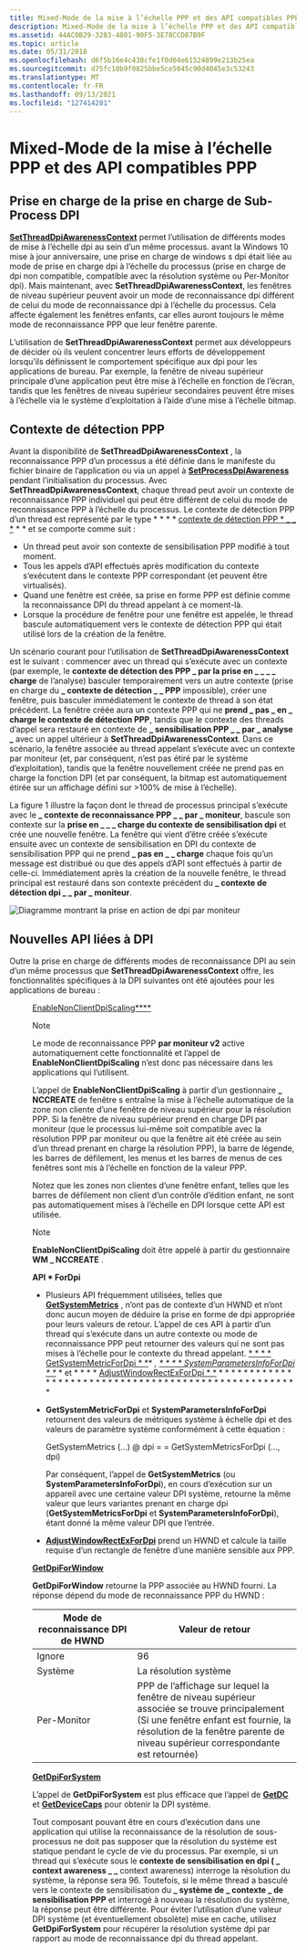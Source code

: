 ```yaml
---
title: Mixed-Mode de la mise à l’échelle PPP et des API compatibles PPP
description: Mixed-Mode de la mise à l’échelle PPP et des API compatibles PPP
ms.assetid: 44AC0B29-3283-4801-90F5-3E78CCD87B9F
ms.topic: article
ms.date: 05/31/2018
ms.openlocfilehash: d6f5b16e4c438cfe1f0d04e61524899e213b25ea
ms.sourcegitcommit: d75fc10b9f0825bbe5ce5045c90d4045e3c53243
ms.translationtype: MT
ms.contentlocale: fr-FR
ms.lasthandoff: 09/13/2021
ms.locfileid: "127414281"
---
```

# <a name="mixed-mode-dpi-scaling-and-dpi-aware-apis"></a>Mixed-Mode de la mise à l’échelle PPP et des API compatibles PPP

## <a name="sub-process-dpi-awareness-support"></a>Prise en charge de la prise en charge de Sub-Process DPI

[**SetThreadDpiAwarenessContext**](/windows/desktop/api/Winuser/nf-winuser-setthreaddpiawarenesscontext) permet l’utilisation de différents modes de mise à l’échelle dpi au sein d’un même processus. avant la Windows 10 mise à jour anniversaire, une prise en charge de windows s dpi était liée au mode de prise en charge dpi à l’échelle du processus (prise en charge de dpi non compatible, compatible avec la résolution système ou Per-Monitor dpi). Mais maintenant, avec **SetThreadDpiAwarenessContext**, les fenêtres de niveau supérieur peuvent avoir un mode de reconnaissance dpi différent de celui du mode de reconnaissance dpi à l’échelle du processus. Cela affecte également les fenêtres enfants, car elles auront toujours le même mode de reconnaissance PPP que leur fenêtre parente.

L’utilisation de **SetThreadDpiAwarenessContext** permet aux développeurs de décider où ils veulent concentrer leurs efforts de développement lorsqu’ils définissent le comportement spécifique aux dpi pour les applications de bureau. Par exemple, la fenêtre de niveau supérieur principale d’une application peut être mise à l’échelle en fonction de l’écran, tandis que les fenêtres de niveau supérieur secondaires peuvent être mises à l’échelle via le système d’exploitation à l’aide d’une mise à l’échelle bitmap.

## <a name="the-dpi-awareness-context"></a>Contexte de détection PPP

Avant la disponibilité de **SetThreadDpiAwarenessContext** , la reconnaissance PPP d’un processus a été définie dans le manifeste du fichier binaire de l’application ou via un appel à [**SetProcessDpiAwareness**](/windows/desktop/api/ShellScalingAPI/nf-shellscalingapi-setprocessdpiawareness) pendant l’initialisation du processus. Avec **SetThreadDpiAwarenessContext**, chaque thread peut avoir un contexte de reconnaissance PPP individuel qui peut être différent de celui du mode de reconnaissance PPP à l’échelle du processus. Le contexte de détection PPP d’un thread est représenté par le type * * * * [contexte de détection PPP * \_ \_ *](dpi-awareness-context.md) * * et se comporte comme suit :

-   Un thread peut avoir son contexte de sensibilisation PPP modifié à tout moment.
-   Tous les appels d’API effectués après modification du contexte s’exécutent dans le contexte PPP correspondant (et peuvent être virtualisés).
-   Quand une fenêtre est créée, sa prise en forme PPP est définie comme la reconnaissance DPI du thread appelant à ce moment-là.
-   Lorsque la procédure de fenêtre pour une fenêtre est appelée, le thread bascule automatiquement vers le contexte de détection PPP qui était utilisé lors de la création de la fenêtre.

Un scénario courant pour l’utilisation de **SetThreadDpiAwarenessContext** est le suivant : commencer avec un thread qui s’exécute avec un contexte (par exemple, le **contexte de détection des PPP \_ par la prise en \_ \_ \_ \_ charge** de l’analyse) basculer temporairement vers un autre contexte (prise en charge du **\_ contexte de détection \_ \_ PPP** impossible), créer une fenêtre, puis basculer immédiatement le contexte de thread à son état précédent. La fenêtre créée aura un contexte PPP qui ne **prend \_ pas \_ en \_ charge le contexte de détection PPP**, tandis que le contexte des threads d’appel sera restauré en contexte de **\_ sensibilisation PPP \_ \_ par \_ analyse \_** avec un appel ultérieur à **SetThreadDpiAwarenessContext**. Dans ce scénario, la fenêtre associée au thread appelant s’exécute avec un contexte par moniteur (et, par conséquent, n’est pas étiré par le système d’exploitation), tandis que la fenêtre nouvellement créée ne prend pas en charge la fonction DPI (et par conséquent, la bitmap est automatiquement étirée sur un affichage défini sur >100% de mise à l’échelle).

La figure 1 illustre la façon dont le thread de processus principal s’exécute avec le **\_ contexte de reconnaissance PPP \_ \_ par \_ moniteur**, bascule son contexte sur la **prise en \_ \_ \_ charge du contexte de sensibilisation dpi** et crée une nouvelle fenêtre. La fenêtre qui vient d’être créée s’exécute ensuite avec un contexte de sensibilisation en DPI du contexte de sensibilisation PPP qui ne prend **\_ pas en \_ \_ charge** chaque fois qu’un message est distribué ou que des appels d’API sont effectués à partir de celle-ci. Immédiatement après la création de la nouvelle fenêtre, le thread principal est restauré dans son contexte précédent du **\_ contexte de détection dpi \_ \_ par \_ moniteur**.

![Diagramme montrant la prise en action de dpi par moniteur](images/dpi-awareness-context.png)

## <a name="new-dpi-related-apis"></a>Nouvelles API liées à DPI

Outre la prise en charge de différents modes de reconnaissance DPI au sein d’un même processus que **SetThreadDpiAwarenessContext** offre, les fonctionnalités spécifiques à la DPI suivantes ont été ajoutées pour les applications de bureau :<dl> <dd>[EnableNonClientDpiScaling****](/windows/desktop/api/Winuser/nf-winuser-enablenonclientdpiscaling)<dl> <dt>



> [!Note]  
> Le mode de reconnaissance PPP **par moniteur v2** active automatiquement cette fonctionnalité et l’appel de **EnableNonClientDpiScaling** n’est donc pas nécessaire dans les applications qui l’utilisent.

 

L’appel de **EnableNonClientDpiScaling** à partir d’un gestionnaire **\_ NCCREATE** de fenêtre s entraîne la mise à l’échelle automatique de la zone non cliente d’une fenêtre de niveau supérieur pour la résolution PPP. Si la fenêtre de niveau supérieur prend en charge DPI par moniteur (que le processus lui-même soit compatible avec la résolution PPP par moniteur ou que la fenêtre ait été créée au sein d’un thread prenant en charge la résolution PPP), la barre de légende, les barres de défilement, les menus et les barres de menus de ces fenêtres sont mis à l’échelle en fonction de la valeur PPP.
</dt> <dt>

Notez que les zones non clientes d’une fenêtre enfant, telles que les barres de défilement non client d’un contrôle d’édition enfant, ne sont pas automatiquement mises à l’échelle en DPI lorsque cette API est utilisée.
</dt> <dt>

> [!Note]  
> **EnableNonClientDpiScaling** doit être appelé à partir du gestionnaire **WM \_ NCCREATE** .

</dt> </dl> </dd> <dd> <b> API * ForDpi </b>

-   Plusieurs API fréquemment utilisées, telles que [**GetSystemMetrics**](/windows/desktop/api/winuser/nf-winuser-getsystemmetrics) , n’ont pas de contexte d’un HWND et n’ont donc aucun moyen de déduire la prise en forme de dpi appropriée pour leurs valeurs de retour. L’appel de ces API à partir d’un thread qui s’exécute dans un autre contexte ou mode de reconnaissance PPP peut retourner des valeurs qui ne sont pas mises à l’échelle pour le contexte du thread appelant. [* * * * GetSystemMetricForDpi * *](/windows/desktop/api/Winuser/nf-winuser-getsystemmetricsfordpi)* *, [* * * * SystemParametersInfoForDpi * *](/windows/desktop/api/Winuser/nf-winuser-systemparametersinfofordpi)* * et * * * * [AdjustWindowRectExForDpi * *](/windows/desktop/api/Winuser/nf-winuser-adjustwindowrectexfordpi) * * * * * * * * * * * * * * * * * * * * * * * * * * * * * * * * * * * * * * * * * * * * * * * * * * * * *
-   **GetSystemMetricForDpi** et **SystemParametersInfoForDpi** retournent des valeurs de métriques système à échelle dpi et des valeurs de paramètre système conformément à cette équation :

    
    GetSystemMetrics (...) @ dpi = = GetSystemMetricsForDpi (..., dpi)

    

     

    Par conséquent, l’appel de **GetSystemMetrics** (ou **SystemParametersInfoForDpi**), en cours d’exécution sur un appareil avec une certaine valeur DPI système, retourne la même valeur que leurs variantes prenant en charge dpi (**GetSystemMetricsForDpi** et **SystemParametersInfoForDpi**), étant donné la même valeur DPI que l’entrée.

-   [**AdjustWindowRectExForDpi**](/windows/desktop/api/Winuser/nf-winuser-adjustwindowrectexfordpi) prend un HWND et calcule la taille requise d’un rectangle de fenêtre d’une manière sensible aux PPP.

</dd> <dd>

</dd> <dd><b><a href="/windows/desktop/api/Winuser/nf-winuser-getdpiforwindow">GetDpiForWindow</a></b><dl> <dt><b>GetDpiForWindow</b> retourne la PPP associée au HWND fourni. La réponse dépend du mode de reconnaissance PPP du HWND :

| Mode de reconnaissance DPI de HWND | Valeur de retour                                                                                                                                                                                                  |
|----------------------------|---------------------------------------------------------------------------------------------------------------------------------------------------------------------------------------------------------------|
| Ignore                    | 96                                                                                                                                                                                                            |
| Système                     | La résolution système                                                                                                                                                                                                |
| Per-Monitor                | PPP de l’affichage sur lequel la fenêtre de niveau supérieur associée se trouve principalement <br/> (Si une fenêtre enfant est fournie, la résolution de la fenêtre parente de niveau supérieur correspondante est retournée)<br/> |

</dt> </dl> </dd> <dd><b><a href="/windows/desktop/api/Winuser/nf-winuser-getdpiforsystem">GetDpiForSystem</a></b><dl> <dt>

L’appel de **GetDpiForSystem** est plus efficace que l’appel de [**GetDC**](/windows/desktop/api/winuser/nf-winuser-getdc) et [**GetDeviceCaps**](/windows/desktop/api/wingdi/nf-wingdi-getdevicecaps) pour obtenir la DPI système.
</dt> <dt>

Tout composant pouvant être en cours d’exécution dans une application qui utilise la reconnaissance de la résolution de sous-processus ne doit pas supposer que la résolution du système est statique pendant le cycle de vie du processus. Par exemple, si un thread qui s’exécute sous le **contexte de sensibilisation en dpi ( \_ context awareness \_ \_** context awareness) interroge la résolution du système, la réponse sera 96. Toutefois, si le même thread a basculé vers le contexte de sensibilisation du **\_ système de \_ contexte \_ de sensibilisation PPP** et interrogé à nouveau la résolution du système, la réponse peut être différente. Pour éviter l’utilisation d’une valeur DPI système (et éventuellement obsolète) mise en cache, utilisez **GetDpiForSystem** pour récupérer la résolution système dpi par rapport au mode de reconnaissance dpi du thread appelant. 
</dt> </dl> </dd> </dl>
